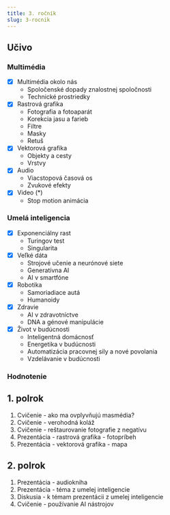 ```yaml
---
title: 3. ročník
slug: 3-rocnik
---
```


## Učivo

### Multimédia

- [x] Multimédia okolo nás
    - Spoločenské dopady znalostnej spoločnosti
    - Technické prostriedky
- [x] Rastrová grafika
    - Fotografia a fotoaparát
    - Korekcia jasu a farieb
    - Filtre
    - Masky
    - Retuš
- [x] Vektorová grafika
    - Objekty a cesty
    - Vrstvy
- [x] Audio
    - Viacstopová časová os
    - Zvukové efekty
- [x] Video (*)
    - Stop motion animácia

### Umelá inteligencia

- [x] Exponenciálny rast
    - Turingov test
    - Singularita
- [x] Veľké dáta
    - Strojové učenie a neurónové siete
    - Generatívna AI
    - AI v smartfóne
- [x] Robotika
    - Samoriadiace autá
    - Humanoidy
- [x] Zdravie
    - AI v zdravotníctve
    - DNA a génové manipulácie
- [x] Život v budúcnosti
    - Inteligentná domácnosť
    - Energetika v budúcnosti
    - Automatizácia pracovnej sily a nové povolania
    - Vzdelávanie v budúcnosti

### Hodnotenie

## 1. polrok

1. Cvičenie - ako ma ovplyvňujú masmédia?
2. Cvičenie - verohodná koláž
3. Cvičenie - reštaurovanie fotografie z negatívu
4. Prezentácia - rastrová grafika - fotopríbeh
5. Prezentácia - vektorová grafika - mapa

## 2. polrok

1. Prezentácia - audiokniha
2. Prezentácia - téma z umelej inteligencie
3. Diskusia - k témam prezentácii z umelej inteligencie
4. Cvičenie - používanie AI nástrojov